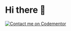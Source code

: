 # Hi there 👋
[![Contact me on Codementor](https://www.codementor.io/m-badges/rubinradhakrishnan/im-a-cm-b.svg)](https://www.codementor.io/@rubinradhakrishnan?refer=badge)
